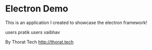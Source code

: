 # Electron Demo
This is an application I created to showcase the electron framework!


users pratik
users vaibhav

By Thorat Tech
http://thorat.tech